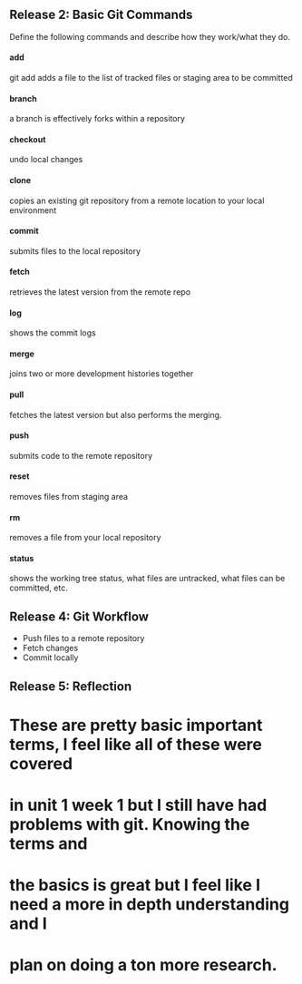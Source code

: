## Release 2: Basic Git Commands
Define the following commands and describe how they work/what they do.  


#### add
git add <file> adds a file to the list of tracked files or staging area to be committed

#### branch
a branch is effectively forks within a repository

#### checkout
undo local changes

#### clone
copies an existing git repository from a remote location to your local environment

#### commit
submits files to the local repository

#### fetch
retrieves the latest version from the remote repo

#### log
shows the commit logs

#### merge
joins two or more development histories together

#### pull
fetches the latest version but also performs the merging.

#### push
submits code to the remote repository

#### reset
removes files from staging area

#### rm
removes a file from your local repository

#### status
shows the working tree status, what files are untracked, what files can be committed, etc.


## Release 4: Git Workflow

- Push files to a remote repository
- Fetch changes
- Commit locally

## Release 5: Reflection
# These are pretty basic important terms, I feel like all of these were covered 
# in unit 1 week 1 but I still have had problems with git. Knowing the terms and
# the basics is great but I feel like I need a more in depth understanding and I
# plan on doing a ton more research.